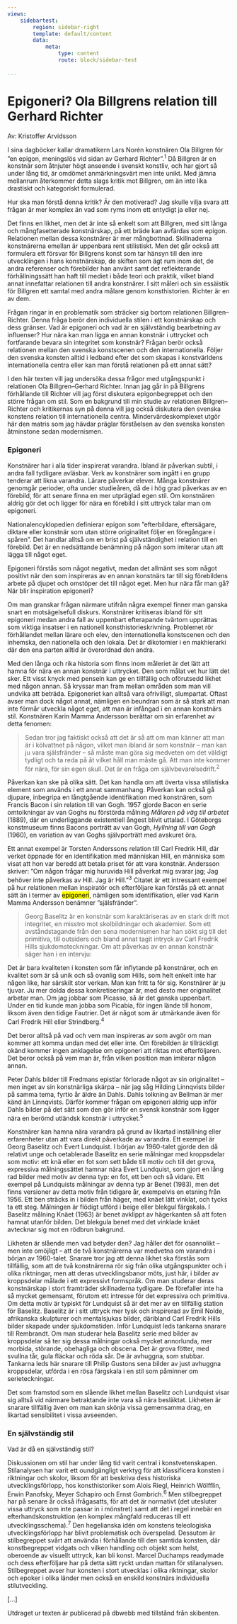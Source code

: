```yaml
---
views:
    sidebartest:
        region: sidebar-right
        template: default/content
        data:
            meta:
                type: content
                route: block/sidebar-test

...
```


<div markdown=1>

Epigoneri? Ola Billgrens relation till Gerhard Richter
===============================

Av: Kristoffer Arvidsson


I sina dagböcker kallar dramatikern Lars Norén konstnären Ola Billgren för ”en epigon, meningslös vid sidan av Gerhard Richter”.<sup>1</sup> Då Billgren är en konstnär som åtnjuter högt anseende i svenskt konstliv, och har gjort så under lång tid, är omdömet anmärkningsvärt men inte unikt. Med jämna mellanrum återkommer detta slags kritik mot Billgren, om än inte lika drastiskt och kategoriskt formulerad.

Hur ska man förstå denna kritik? Är den motiverad? Jag skulle vilja svara att frågan är mer komplex än vad som ryms inom ett entydigt ja eller nej.

Det finns en likhet, men det är inte så enkelt som att Billgren, med sitt långa och mångfasetterade konstnärskap, på ett bräde kan avfärdas som epigon. Relationen mellan dessa konstnärer är mer mångbottnad. Skillnaderna konstnärerna emellan är uppenbara rent stilistiskt. Men det går också att formulera ett försvar för Billgrens konst som tar hänsyn till den inre utvecklingen i hans konstnärskap, de skiften som ägt rum inom det, de andra referenser och förebilder han använt samt det reflekterande förhållningssätt han haft till mediet i både teori och praktik, vilket bland annat innefattar relationen till andra konstnärer. I sitt måleri och sin essäistik för Billgren ett samtal med andra målare genom konsthistorien. Richter är en av dem.

Frågan ringar in en problematik som sträcker sig bortom relationen Billgren–Richter. Denna fråga berör den individuella stilen i ett konstnärskap och dess gränser. Vad är epigoneri och vad är en självständig bearbetning av influenser? Hur nära kan man ligga en annan konstnär i uttrycket och fortfarande bevara sin integritet som konstnär? Frågan berör också relationen mellan den svenska konstscenen och den internationella. Följer den svenska konsten alltid i ledband efter det som skapas i konstvärldens internationella centra eller kan man förstå relationen på ett annat sätt?

I den här texten vill jag undersöka dessa frågor med utgångspunkt i relationen Ola Billgren–Gerhard Richter. Innan jag går in på Billgrens förhållande till Richter vill jag först diskutera epigonbegreppet och den större frågan om stil. Som en bakgrund till min studie av relationen Billgren–Richter och kritikernas syn på denna vill jag också diskutera den svenska konstens relation till internationella centra. Mindervärdeskomplexet utgör här den matris som jag hävdar präglar förståelsen av den svenska konsten åtminstone sedan modernismen.


### Epigoneri

Konstnärer har i alla tider inspirerat varandra. Ibland är påverkan subtil, i andra fall tydligare avläsbar. Verk av konstnärer som ingått i en grupp tenderar att likna varandra. Lärare påverkar elever. Många konstnärer genomgår perioder, ofta under studieåren, då de i hög grad påverkas av en förebild, för att senare finna en mer utpräglad egen stil. Om konstnären aldrig gör det och ligger för nära en förebild i sitt uttryck talar man om epigoneri.


Nationalencyklopedien definierar epigon som ”efterbildare, eftersägare, diktare eller konstnär som utan större originalitet följer en föregångare i spåren”. Det handlar alltså om en brist på självständighet i relation till en förebild. Det är en nedsättande benämning på någon som
imiterar utan att lägga till något eget.

Epigoneri förstås som något negativt, medan det allmänt ses som något positivt när den som inspireras av en annan konstnärs tar till sig förebildens arbete på djupet och omstöper det till något eget. Men hur nära får man gå? När blir inspiration epigoneri?

Om man granskar frågan närmare utifrån några exempel finner man ganska snart en motsägelsefull diskurs. Konstnärer kritiseras ibland för sitt epigoneri medan andra fall av uppenbart efterapande tvärtom upprättas som viktiga insatser i en nationell konsthistorieskrivning. Problemet rör förhållandet mellan lärare och elev, den internationella konstscenen och den inhemska, den nationella och den lokala. Det är dikotomier i en makhierarki där den ena parten alltid är överordnad den andra.

Med den långa och rika historia som finns inom måleriet är det lätt att hamna för nära en annan konstnär i uttrycket. Den som målat vet hur lätt det sker. Ett visst knyck med penseln kan ge en tillfällig och oförutsedd likhet med någon annan. Så kryssar man fram mellan områden som man vill undvika att beträda. Epigoneriet kan alltså vara ofrivilligt, slumpartat. Oftast avser man dock något annat, nämligen en beundran som är så stark att man inte förmår utveckla något eget, att man är infångad i en annan konstnärs stil. Konstnären Karin Mamma Andersson berättar om sin erfarenhet av detta fenomen:

> Sedan tror jag faktiskt också att det är så att om man känner att man är i kölvattnet på någon, vilket man ibland är som konstnär – man kan ju vara själsfränder – så måste man göra sig medveten om det väldigt tydligt och ta reda på åt vilket håll man måste gå. Att man inte kommer för nära, för sin egen skull. Det är en fråga om självbevarelsedrift.<sup>2</sup>

Påverkan kan ske på olika sätt. Det kan handla om att överta vissa stilistiska element som används i ett annat sammanhang. Påverkan kan också gå djupare, inbegripa en långtgående identifikation med konstnären, som Francis Bacon i sin relation till van Gogh. 1957 gjorde Bacon en serie omtolkningar av van Goghs nu förstörda målning <em>Målaren på väg till arbetet</em> (1889), där en underliggande existentiell ångest blivit uttalad. I Göteborgs konstmuseum finns Bacons porträtt av van Gogh, <em>Hyllning till van Gogh</em> (1960), en variation av van Goghs självporträtt med avskuret öra.

Ett annat exempel är Torsten Anderssons relation till Carl Fredrik Hill, där verket öppnade för en identifikation med människan Hill, en människa som visat att hon var beredd att betala priset för att vara konstnär. Andersson skriver: ”Om någon frågar mig huruvida Hill påverkat mig svarar jag; Jag behöver inte påverkas av Hill. Jag är Hill.”<sup>3</sup> Citatet är ett intressant exempel på hur relationen mellan inspiratör och efterföljare kan förstås på ett annat sätt än i termer av <mark>epigoneri</mark>, nämligen som identifikation, eller vad Karin Mamma Andersson benämner ”själsfränder”.

> Georg Baselitz är en konstnär som karaktäriseras av en stark drift mot integritet, en misstro mot skolbildningar och akademier. Som ett avståndstagande från den sena modernismen har han sökt sig till det primitiva, till outsiders och bland annat tagit intryck av Carl Fredrik Hills sjukdomsteckningar. Om att påverkas av en annan konstnär säger han i en intervju:

Det är bara kvaliteten i konsten som får inflytande på konstnärer, och en kvalitet som är så unik och så ovanlig som Hills, som helt enkelt inte har någon like, har särskilt stor verkan. Man kan fritt ta för sig. Konstnärer är ju tjuvar. Ju mer dolda dessa konkretiseringar är, med desto mer originalitet arbetar man. Om jag jobbar som Picasso, så är det ganska uppenbart. Under en tid kunde man jobba som Picabia, för ingen lände till honom, liksom även den tidige Fautrier. Det är något som är utmärkande även för Carl Fredrik Hill eller Strindberg.<sup>4</sup>

Det beror alltså på vad och vem man inspireras av som avgör om man kommer att komma undan med det eller inte. Om förebilden är tillräckligt okänd kommer ingen anklagelse om epigoneri att riktas mot efterföljaren. Det beror också på vem man är, från vilken position man imiterar någon annan.

Peter Dahls bilder till Fredmans epistlar förlorade något av sin originalitet – men inget av sin konstnärliga skärpa – när jag såg Hilding Linnqvists bilder på samma tema, fyrtio år äldre än Dahls. Dahls tolkning av Bellman är mer känd än Linnqvists. Därför kommer frågan om epigoneri aldrig upp inför Dahls bilder på det sätt som den gör inför en svensk konstnär som ligger nära en berömd utländsk konstnär i uttrycket.<sup>5</sup>


Konstnärer kan hamna nära varandra på grund av likartad inställning eller erfarenheter utan att vara direkt påverkade av varandra. Ett exempel är Georg Baselitz och Evert Lundquist. I början av 1960-talet gjorde den då relativt unge och oetablerade Baselitz en serie målningar med kroppsdelar som motiv: ett knä eller en fot som sett både till motiv och till det grova, expressiva målningssättet hamnar nära Evert Lundquist, som gjort en lång rad bilder med motiv av denna typ: en fot, ett ben och så vidare. Ett exempel på Lundquists målningar av denna typ är Benet (1983), men det finns versioner av detta motiv från tidigare år, exempelvis en etsning från 1956. Ett ben sträcks in i bilden från häger, med knäet lätt vinklat, och tycks ta ett steg. Målningen är flödigt utförd i beige eller blekgul färgskala. I Baselitz målning Knäet (1963) är benet avklippt av hägerkanten så att foten hamnat utanför bilden. Det blekgula benet med det vinklade knäet avtecknar sig mot en rödbrun bakgrund.

Likheten är slående men vad betyder den? Jag håller det för osannolikt – men inte omöjligt – att de två konstnärerna var medvetna om varandra i början av 1960-talet. Snarare tror jag att denna likhet ska förstås som tillfällig, som att de två konstnärerna rör sig från olika utgångspunkter och i olika riktningar, men att deras utvecklingsbanor möts, just här, i bilder av kroppsdelar målade i ett expressivt formspråk. Om man studerar deras konstnärskap i stort framträder skillnaderna tydligare. De förefaller inte ha så mycket gemensamt, förutom ett intresse för det expressiva och primitiva. Om detta motiv är typiskt för Lundquist så är det mer av en tillfällig station för Baselitz. Baselitz är i sitt uttryck mer tysk och inspirerad av Emil Nolde, afrikanska skulpturer och mentalsjukas bilder, däribland Carl Fredrik Hills bilder skapade under sjukdomstiden. Inför Lundquist leds tankarna snarare till Rembrandt. Om man studerar hela Baselitz serie med bilder av kroppsdelar så ter sig dessa målningar också mycket annorlunda, mer morbida, störande, obehagliga och obscena. Det är grova fötter, med svullna tår, gula fläckar och röda sår. De är avhuggna, som stubbar. Tankarna leds här snarare till Philip Gustons sena bilder av just avhuggna kroppsdelar, utförda i en rösa färgskala i en stil som påminner om serieteckningar.

Det som framstod som en slående likhet mellan Baselitz och Lundquist visar sig alltså vid närmare betraktande inte vara så nära besläktat. Likheten är snarare tillfällig även om man kan skönja vissa gemensamma drag, en likartad sensibilitet i vissa avseenden.


### En självständig stil

Vad är då en självständig stil?

Diskussionen om stil har under lång tid varit central i konstvetenskapen. Stilanalysen har varit ett oundgängligt verktyg för att klassificera konsten i riktningar och skolor, liksom för att beskriva dess historiska utvecklingsförlopp, hos konsthistoriker som Alois Riegl, Heinrich Wölfflin, Erwin Panofsky, Meyer Schapiro och Ernst Gombrich.<sup>6</sup> Men stilbegreppet har på senare år också ifrågasatts, för att det är normativt (det utesluter vissa uttryck som inte passar in i mönstret) samt att det i regel innebär en efterhandskonstruktion (en komplex mångfald reduceras till ett utvecklingsschema).<sup>7</sup> Den hegelianska idén om konstens teleologiska utvecklingsförlopp har blivit problematisk och överspelad. Dessutom är stilbegreppet svårt att använda i förhållande till den samtida konsten, där konstbegreppet vidgats och vilken handling och objekt som helst, oberoende av visuellt uttryck, kan bli konst. Marcel Duchamps readymade och dess efterföljare har på detta sätt ryckt undan mattan för stilanalysen. Stilbegreppet avser hur konsten i stort utvecklas i olika riktningar, skolor och epoker i olika länder men också en enskild konstnärs individuella stilutveckling.

[...]

Utdraget ur texten är publicerad på dbwebb med tillstånd från skibenten.


</div>
